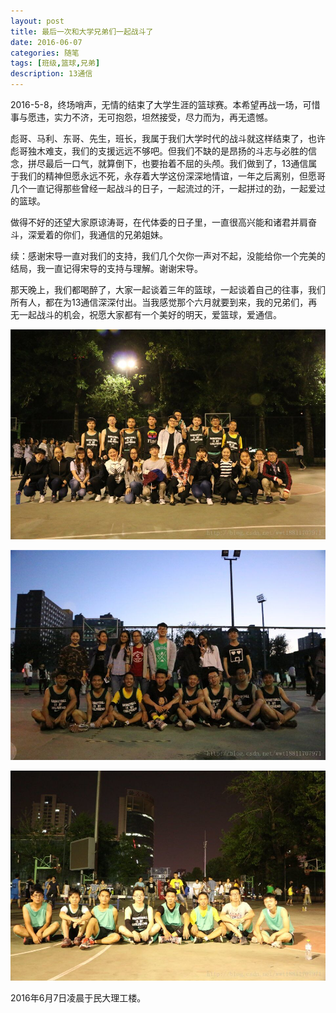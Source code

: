 ```yaml
---
layout: post
title: 最后一次和大学兄弟们一起战斗了
date: 2016-06-07
categories: 随笔
tags: [班级,篮球,兄弟]
description: 13通信
---
```


2016-5-8，终场哨声，无情的结束了大学生涯的篮球赛。本希望再战一场，可惜事与愿违，实力不济，无可抱怨，坦然接受，尽力而为，再无遗憾。

彪哥、马利、东哥、先生，班长，我属于我们大学时代的战斗就这样结束了，也许彪哥独木难支，我们的支援远远不够吧。但我们不缺的是昂扬的斗志与必胜的信念，拼尽最后一口气，就算倒下，也要抬着不屈的头颅。我们做到了，13通信属于我们的精神但愿永远不死，永存着大学这份深深地情谊，一年之后离别，但愿哥几个一直记得那些曾经一起战斗的日子，一起流过的汗，一起拼过的劲，一起爱过的篮球。

做得不好的还望大家原谅涛哥，在代体委的日子里，一直很高兴能和诸君并肩奋斗，深爱着的你们，我通信的兄弟姐妹。

续：感谢宋导一直对我们的支持，我们几个欠你一声对不起，没能给你一个完美的结局，我一直记得宋导的支持与理解。谢谢宋导。

那天晚上，我们都喝醉了，大家一起谈着三年的篮球，一起谈着自己的往事，我们所有人，都在为13通信深深付出。当我感觉那个六月就要到来，我的兄弟们，再无一起战斗的机会，祝愿大家都有一个美好的明天，爱篮球，爱通信。

![这里写图片描述](/images/blog/muc_16_basketball.jpg)

![这里写图片描述](/images/blog/muc_16_basketball_sec.jpg)

![这里写图片描述](/images/blog/muc_16_basketball_Lastest_glory.jpg)


2016年6月7日凌晨于民大理工楼。
